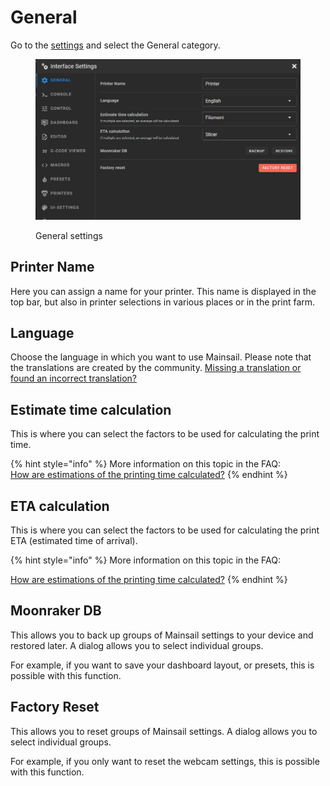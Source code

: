 # General

Go to the [settings](./) and select the General category.

<figure><img src="../../.gitbook/assets/image.png" alt=""><figcaption><p>General settings</p></figcaption></figure>

## Printer Name

Here you can assign a name for your printer. This name is displayed in the top bar, but also in printer selections in various places or in the print farm.

## Language

Choose the language in which you want to use Mainsail. Please note that the translations are created by the community. [Missing a translation or found an incorrect translation?](../features/localization.md#missing-a-translation-or-found-an-incorrect-translation)

## Estimate time calculation

This is where you can select the factors to be used for calculating the print time.

{% hint style="info" %}
More information on this topic in the FAQ:\
[How are estimations of the printing time calculated?](../../faq/mainsail.md#how-are-estimations-of-the-printing-time-calculated)
{% endhint %}

## ETA calculation

This is where you can select the factors to be used for calculating the print ETA (estimated time of arrival).

{% hint style="info" %}
More information on this topic in the FAQ:

[How are estimations of the printing time calculated?](../../faq/mainsail.md#how-are-estimations-of-the-printing-time-calculated)
{% endhint %}

## Moonraker DB

This allows you to back up groups of Mainsail settings to your device and restored later. A dialog allows you to select individual groups.

For example, if you want to save your dashboard layout, or presets, this is possible with this function.

## Factory Reset

This allows you to reset groups of Mainsail settings. A dialog allows you to select individual groups.&#x20;

For example, if you only want to reset the webcam settings, this is possible with this function.
